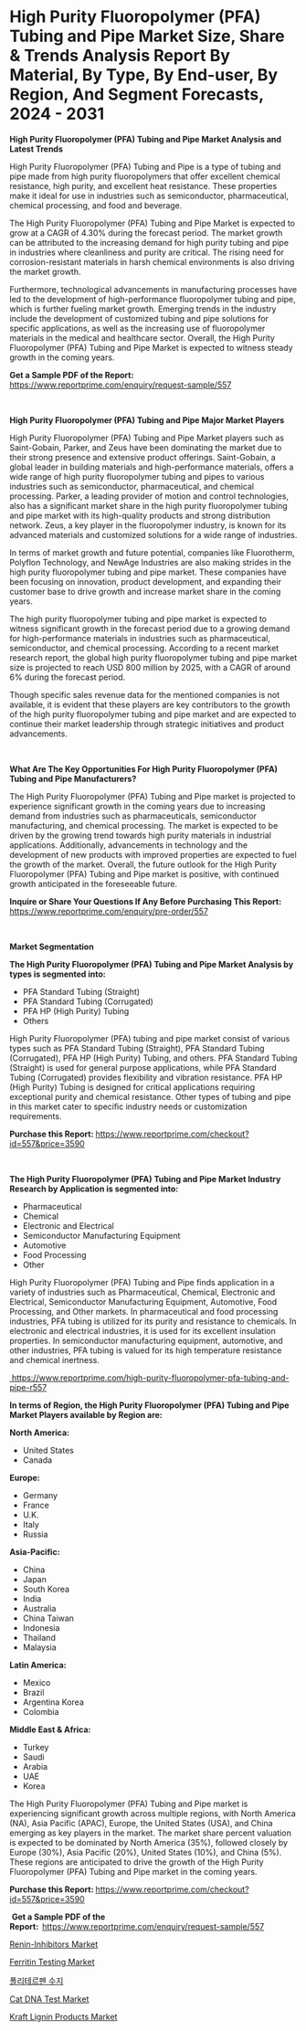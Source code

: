 <p><h1>High Purity Fluoropolymer (PFA) Tubing and Pipe Market Size, Share & Trends Analysis Report By Material, By Type, By End-user, By Region, And Segment Forecasts, 2024 - 2031</h1></p><p><strong>High Purity Fluoropolymer (PFA) Tubing and Pipe Market Analysis and Latest Trends</strong></p>
<p><p>High Purity Fluoropolymer (PFA) Tubing and Pipe is a type of tubing and pipe made from high purity fluoropolymers that offer excellent chemical resistance, high purity, and excellent heat resistance. These properties make it ideal for use in industries such as semiconductor, pharmaceutical, chemical processing, and food and beverage.</p><p>The High Purity Fluoropolymer (PFA) Tubing and Pipe Market is expected to grow at a CAGR of 4.30% during the forecast period. The market growth can be attributed to the increasing demand for high purity tubing and pipe in industries where cleanliness and purity are critical. The rising need for corrosion-resistant materials in harsh chemical environments is also driving the market growth.</p><p>Furthermore, technological advancements in manufacturing processes have led to the development of high-performance fluoropolymer tubing and pipe, which is further fueling market growth. Emerging trends in the industry include the development of customized tubing and pipe solutions for specific applications, as well as the increasing use of fluoropolymer materials in the medical and healthcare sector. Overall, the High Purity Fluoropolymer (PFA) Tubing and Pipe Market is expected to witness steady growth in the coming years.</p></p>
<p><strong>Get a Sample PDF of the Report:&nbsp;</strong> <a href="https://www.reportprime.com/enquiry/request-sample/557">https://www.reportprime.com/enquiry/request-sample/557</a></p>
<p>&nbsp;</p>
<p><strong>High Purity Fluoropolymer (PFA) Tubing and Pipe Major Market Players</strong></p>
<p><p>High Purity Fluoropolymer (PFA) Tubing and Pipe Market players such as Saint-Gobain, Parker, and Zeus have been dominating the market due to their strong presence and extensive product offerings. Saint-Gobain, a global leader in building materials and high-performance materials, offers a wide range of high purity fluoropolymer tubing and pipes to various industries such as semiconductor, pharmaceutical, and chemical processing. Parker, a leading provider of motion and control technologies, also has a significant market share in the high purity fluoropolymer tubing and pipe market with its high-quality products and strong distribution network. Zeus, a key player in the fluoropolymer industry, is known for its advanced materials and customized solutions for a wide range of industries.</p><p>In terms of market growth and future potential, companies like Fluorotherm, Polyflon Technology, and NewAge Industries are also making strides in the high purity fluoropolymer tubing and pipe market. These companies have been focusing on innovation, product development, and expanding their customer base to drive growth and increase market share in the coming years.</p><p>The high purity fluoropolymer tubing and pipe market is expected to witness significant growth in the forecast period due to a growing demand for high-performance materials in industries such as pharmaceutical, semiconductor, and chemical processing. According to a recent market research report, the global high purity fluoropolymer tubing and pipe market size is projected to reach USD 800 million by 2025, with a CAGR of around 6% during the forecast period.</p><p>Though specific sales revenue data for the mentioned companies is not available, it is evident that these players are key contributors to the growth of the high purity fluoropolymer tubing and pipe market and are expected to continue their market leadership through strategic initiatives and product advancements.</p></p>
<p>&nbsp;</p>
<p><strong>What Are The Key Opportunities For High Purity Fluoropolymer (PFA) Tubing and Pipe Manufacturers?</strong></p>
<p><p>The High Purity Fluoropolymer (PFA) Tubing and Pipe market is projected to experience significant growth in the coming years due to increasing demand from industries such as pharmaceuticals, semiconductor manufacturing, and chemical processing. The market is expected to be driven by the growing trend towards high purity materials in industrial applications. Additionally, advancements in technology and the development of new products with improved properties are expected to fuel the growth of the market. Overall, the future outlook for the High Purity Fluoropolymer (PFA) Tubing and Pipe market is positive, with continued growth anticipated in the foreseeable future.</p></p>
<p><strong>Inquire or Share Your Questions If Any Before Purchasing This Report:</strong> <a href="https://www.reportprime.com/enquiry/pre-order/557">https://www.reportprime.com/enquiry/pre-order/557</a></p>
<p>&nbsp;</p>
<p><strong>Market Segmentation</strong></p>
<p><strong>The High Purity Fluoropolymer (PFA) Tubing and Pipe Market Analysis by types is segmented into:</strong></p>
<p><ul><li>PFA Standard Tubing (Straight)</li><li>PFA Standard Tubing (Corrugated)</li><li>PFA HP (High Purity) Tubing</li><li>Others</li></ul></p>
<p><p>High Purity Fluoropolymer (PFA) tubing and pipe market consist of various types such as PFA Standard Tubing (Straight), PFA Standard Tubing (Corrugated), PFA HP (High Purity) Tubing, and others. PFA Standard Tubing (Straight) is used for general purpose applications, while PFA Standard Tubing (Corrugated) provides flexibility and vibration resistance. PFA HP (High Purity) Tubing is designed for critical applications requiring exceptional purity and chemical resistance. Other types of tubing and pipe in this market cater to specific industry needs or customization requirements.</p></p>
<p><strong>Purchase this Report:&nbsp;</strong><a href="https://www.reportprime.com/checkout?id=557&price=3590">https://www.reportprime.com/checkout?id=557&price=3590</a></p>
<p>&nbsp;</p>
<p><strong>The High Purity Fluoropolymer (PFA) Tubing and Pipe Market Industry Research by Application is segmented into:</strong></p>
<p><ul><li>Pharmaceutical</li><li>Chemical</li><li>Electronic and Electrical</li><li>Semiconductor Manufacturing Equipment</li><li>Automotive</li><li>Food Processing</li><li>Other</li></ul></p>
<p><p>High Purity Fluoropolymer (PFA) Tubing and Pipe finds application in a variety of industries such as Pharmaceutical, Chemical, Electronic and Electrical, Semiconductor Manufacturing Equipment, Automotive, Food Processing, and Other markets. In pharmaceutical and food processing industries, PFA tubing is utilized for its purity and resistance to chemicals. In electronic and electrical industries, it is used for its excellent insulation properties. In semiconductor manufacturing equipment, automotive, and other industries, PFA tubing is valued for its high temperature resistance and chemical inertness.</p></p>
<p><a href="https://www.reportprime.com/high-purity-fluoropolymer-pfa-tubing-and-pipe-r557">&nbsp;https://www.reportprime.com/high-purity-fluoropolymer-pfa-tubing-and-pipe-r557</a></p>
<p><strong>In terms of Region, the High Purity Fluoropolymer (PFA) Tubing and Pipe Market Players available by Region are:</strong></p>
<p>
    <p> <strong> North America: </strong>
        <ul>
            <li>United States</li>
            <li>Canada</li>
        </ul>
        </p> 
    <p> <strong> Europe: </strong>
        <ul>
            <li>Germany</li>
            <li>France</li>
            <li>U.K.</li>
            <li>Italy</li>
            <li>Russia</li>
        </ul>
        </p> 
    <p> <strong> Asia-Pacific: </strong>
        <ul>
            <li>China</li>
            <li>Japan</li>
            <li>South Korea</li>
            <li>India</li>
            <li>Australia</li>
            <li>China Taiwan</li>
            <li>Indonesia</li>
            <li>Thailand</li>
            <li>Malaysia</li>
        </ul>
        </p> 
    <p> <strong> Latin America: </strong>
        <ul>
            <li>Mexico</li>
            <li>Brazil</li>
            <li>Argentina Korea</li>
            <li>Colombia</li>
        </ul>
        </p> 
    <p> <strong> Middle East & Africa: </strong>
        <ul>
            <li>Turkey</li>
            <li>Saudi</li>
            <li>Arabia</li>
            <li>UAE</li>
            <li>Korea</li>
        </ul>
    </p>
    </p>
<p><p>The High Purity Fluoropolymer (PFA) Tubing and Pipe market is experiencing significant growth across multiple regions, with North America (NA), Asia Pacific (APAC), Europe, the United States (USA), and China emerging as key players in the market. The market share percent valuation is expected to be dominated by North America (35%), followed closely by Europe (30%), Asia Pacific (20%), United States (10%), and China (5%). These regions are anticipated to drive the growth of the High Purity Fluoropolymer (PFA) Tubing and Pipe market in the coming years.</p></p>
<p><strong>Purchase this Report: </strong><a href="https://www.reportprime.com/checkout?id=557&price=3590">https://www.reportprime.com/checkout?id=557&price=3590</a></p>
<p>&nbsp;<strong>Get a Sample PDF of the Report:&nbsp;&nbsp;</strong><a href="https://www.reportprime.com/enquiry/request-sample/557">https://www.reportprime.com/enquiry/request-sample/557</a></p>
<p><strong></strong></p>
<p><p><a href="https://medium.com/@drakesporer988/global-renin-inhibitors-market-size-share-analysis-by-product-type-by-application-by-region-a4e350d30c9c">Renin-Inhibitors Market</a></p><p><a href="https://issuu.com/reportprime-2/docs/ferritin-testing-market-size-2030.pptx">Ferritin Testing Market</a></p><p><a href="https://medium.com/@valeriecruz6/2024%EB%85%84%EB%B6%80%ED%84%B0-2031%EB%85%84%EA%B9%8C%EC%A7%80%EC%9D%98-%ED%8F%B4%EB%A6%AC%ED%85%8C%EB%A5%B4%ED%94%84%EB%A6%B0-%EC%88%98%EC%A7%80-%EC%8B%9C%EC%9E%A5-%EC%A0%84%EB%A7%9D-%EB%B0%8F-%EC%98%88%EC%B8%A1-0f328eb75ae0">폴리테르펜 수지</a></p><p><a href="https://www.linkedin.com/pulse/global-cat-dna-test-industry-research-report-competitive-vilwc">Cat DNA Test Market</a></p><p><a href="https://github.com/dmmanir420/Market-Research-Report-List-1/blob/main/kraft-lignin-products-market.md">Kraft Lignin Products Market</a></p></p>